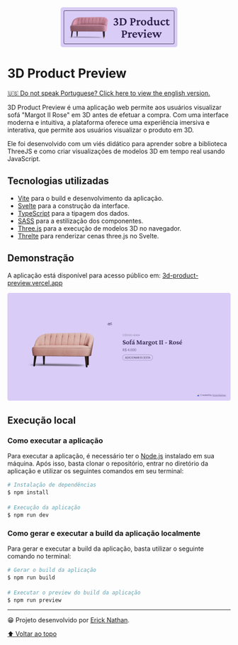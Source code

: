 <div align="center">
   <img src=".github/project-logo.svg" height="90">
</div>

# 3D Product Preview
[🇺🇸 Do not speak Portuguese? Click here to view the english version.](./README-EN.md)

3D Product Preview é uma aplicação web permite aos usuários visualizar sofá "Margot II Rose" em 3D antes de efetuar a compra. Com uma interface moderna e intuitiva, a plataforma oferece uma experiência imersiva e interativa, que permite aos usuários visualizar o produto em 3D.

Ele foi desenvolvido com um viés didático para aprender sobre a biblioteca ThreeJS e como criar visualizações de modelos 3D em tempo real usando JavaScript.

## Tecnologias utilizadas
- [Vite](https://vitejs.dev/) para o build e desenvolvimento da aplicação.
- [Svelte](https://svelte.dev/) para a construção da interface.
- [TypeScript](https://www.typescriptlang.org/) para a tipagem dos dados.
- [SASS](https://sass-lang.com/) para a estilização dos componentes.
- [Three.js](https://threejs.org/) para a execução de modelos 3D no navegador.
- [Threlte](https://threlte.xyz/) para renderizar cenas three.js no Svelte.

## Demonstração
A aplicação está disponível para acesso público em: [3d-product-preview.vercel.app](https://3d-product-preview.vercel.app/)

![](./.github/project-screenshot.png)

## Execução local

### Como executar a aplicação
Para executar a aplicação, é necessário ter o [Node.js](https://nodejs.org/en/) instalado em sua máquina. Após isso, basta clonar o repositório, entrar no diretório da aplicação e utilizar os seguintes comandos em seu terminal:

```bash
# Instalação de dependências
$ npm install

# Execução da aplicação
$ npm run dev
```

### Como gerar e executar a build da aplicação localmente
Para gerar e executar a build da aplicação, basta utilizar o seguinte comando no terminal:

```bash
# Gerar o build da aplicação
$ npm run build

# Executar o preview do build da aplicação
$ npm run preview
```

---

😁 Projeto desenvolvido por [Erick Nathan](https://www.linkedin.com/in/ericknathan/).

[⬆ Voltar ao topo](#3d-product-review)<br>